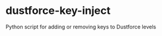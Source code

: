 dustforce-key-inject
====================

Python script for adding or removing keys to Dustforce levels
